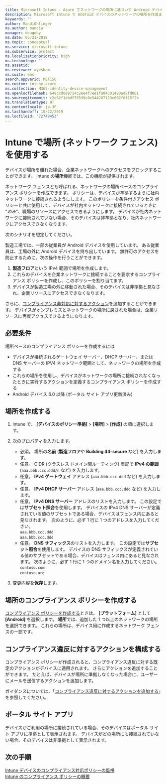 ```yaml
---
title: Microsoft Intune - Azure でネットワークの場所に基づいて Android デバイスをバインドする | Microsoft Docs
description: Microsoft Intune で Android デバイスのネットワークの場所を作成または構成します。 デバイスのネットワークの場所に基づいて、デバイスを非準拠としてマークすることができます。 デバイスがネットワークの場所の外に移動された場合、会社のリソースへのアクセスをブロックすることができます。
keywords: ''
author: MandiOhlinger
ms.author: mandia
manager: dougeby
ms.date: 05/21/2018
ms.topic: conceptual
ms.service: microsoft-intune
ms.subservice: protect
ms.localizationpriority: high
ms.technology: ''
ms.assetid: ''
ms.reviewer: ayesham
ms.suite: ems
search.appverid: MET150
ms.custom: intune-azure
ms.collection: M365-identity-device-management
ms.openlocfilehash: 648ccd889714c2ee4f7ee1fa04301490ad9fd001
ms.sourcegitcommit: c2e62f1ebdf75599c8e544287123c602f0f15f2b
ms.translationtype: HT
ms.contentlocale: ja-JP
ms.lasthandoff: 10/22/2019
ms.locfileid: "72749453"
---
```

# <a name="use-locations-network-fence-in-intune"></a>Intune で場所 (ネットワーク フェンス) を使用する

デバイスが場所を離れた場合、企業ネットワークへのアクセスをブロックすることができます。 Intune の**場所**機能では、この機能が提供されます。 

ネットワーク フェンスとも呼ばれる、ネットワークの場所ベースのコンプライアンス ポリシーを作成できます。 ポリシーは、デバイスが準拠するように社内ネットワークに接続されるようにします。 このポリシーを条件付きアクセス ポリシーと共に使用して、デバイスが社内ネットワークに接続されているときに "*のみ*"、職場のリソースにアクセスできるようにします。 デバイスが社内ネットワークに接続されていない場合、そのデバイスは非準拠となり、社内ネットワークにアクセスできなくなります。

次のシナリオを想定してください。

製造工場では、一部の従業員が Android デバイスを使用しています。 ある従業員は、工場の外に Android デバイスを持ち出しています。 無許可のアクセスを防止するために、次の操作を行うことができます。

1. **製造フロア**という IPv4 範囲で場所を作成します。
2. これらのデバイスを企業ネットワークに接続することを要求するコンプライアンス ポリシーを作成し、このポリシーを割り当てます。
3. デバイスが製造工場の外に移動された場合、そのデバイスは非準拠と見なされ、企業リソースにアクセスできなくなります。

さらに、[コンプライアンス非対応に対するアクション](#configure-the-actions-for-noncompliance)を追加することができます。 デバイスがオンプレミスとネットワークの場所に戻された場合は、企業リソースに再度アクセスできるようになります。

## <a name="prerequisites"></a>必要条件

場所ベースのコンプライアンス ポリシーを作成するには

- デバイスが接続されるゲートウェイ サーバー、DHCP サーバー、または DNS サーバーの IPV4 ネットワーク範囲として、ネットワークの場所を作成する
- これらの場所を使用し、デバイスがネットワークの場所に接続されなくなったときに実行するアクションを定義するコンプライアンス ポリシーを作成する
- Android デバイス 6.0 以降 (ポータル サイト アプリ更新済み)

## <a name="create-a-location"></a>場所を作成する

1. Intune で、 **[デバイスのポリシー準拠]**  >  **[場所]**  >  **[作成]** の順に選択します。

2. 次のプロパティを入力します。  

   - 必須。 場所の**名前** (**製造フロア**や **Building 44-secure** など) を入力します。
   - 任意。 CIDR (クラスレス ドメイン間ルーティング) 表記で **IPv4 の範囲** (`aaa.bbb.ccc.ddd/n` など) を入力します。
   - 任意。 **IPv4 ゲートウェイ** アドレス (`aaa.bbb.ccc.ddd` など) を入力します。
   - 任意。 **IPv4 DHCP サーバー** アドレス (`aaa.bbb.ccc.ddd` など) を入力します。
   - 任意。 **IPv4 DNS サーバー** アドレスのリストを入力します。 この設定では**サブセット照合**を使用します。 デバイスの IPv4 DNS サーバーが定義されている値のサブセットである場合、デバイスはフェンス内にあると見なされます。 次のように、必ず 1 行に 1 つのアドレスを入力してください。  
     `aaa.bbb.ccc.ddd`  
     `aaa.bbb.ccc.ddd`
   - 任意。 **DNS サフィックス**のリストを入力します。 この設定では**サブセット照合**を使用します。 デバイスの DNS サフィックスが定義されている値のサブセットである場合、デバイスはフェンス内にあると見なされます。 次のように、必ず 1 行に 1 つのドメイン名を入力してください。  
     `contoso.com`  
     `contoso.org`

3. 変更内容を**保存**します。

## <a name="create-the-location-compliance-policy"></a>場所のコンプライアンス ポリシーを作成する

[コンプライアンス ポリシーを作成する](create-compliance-policy.md)ときは、 **[プラットフォーム]** として **[Android]** を選択します。 **場所**では、追加した 1 つ以上のネットワークの場所を選択できます。 これらの場所は、デバイス用に作成するネットワーク フェンスの一部です。 


## <a name="configure-the-actions-for-noncompliance"></a>コンプライアンス違反に対するアクションを構成する

コンプライアンス ポリシーが作成されると、コンプライアンス違反に対する既定のアクションがデバイスに適用されます。 さらにアクションを追加することができます。 たとえば、デバイスが場所に準拠しなくなった場合に、ユーザーにメールを送信するアクションを追加します。

ガイダンスについては、「[コンプライアンス違反に対するアクションを追加する](actions-for-noncompliance.md)」を参照してください。

## <a name="company-portal-app"></a>ポータル サイト アプリ

デバイスがご利用の場所に接続されている場合、そのデバイスはポータル サイト アプリに準拠として表示されます。 デバイスがどの場所にも接続されていない場合、そのデバイスは非準拠として表示されます。

## <a name="next-steps"></a>次の手順
[Intune デバイスのコンプライアンス対応ポリシーの監視](compliance-policy-monitor.md)  
[Intune のコンプライアンス ポリシーの概要](device-compliance-get-started.md)
